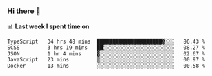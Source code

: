 ### Hi there 👋

<!--
**DBvc/DBvc** is a ✨ _special_ ✨ repository because its `README.md` (this file) appears on your GitHub profile.

Here are some ideas to get you started:

- 🔭 I’m currently working on ...
- 🌱 I’m currently learning ...
- 👯 I’m looking to collaborate on ...
- 🤔 I’m looking for help with ...
- 💬 Ask me about ...
- 📫 How to reach me: ...
- 😄 Pronouns: ...
- ⚡ Fun fact: ...
-->

📊 **Last week I spent time on**
<!--START_SECTION:waka-->
```text
TypeScript   34 hrs 48 mins  █████████████████████▓░░░   86.43 % 
SCSS         3 hrs 19 mins   ██░░░░░░░░░░░░░░░░░░░░░░░   08.27 % 
JSON         1 hr 4 mins     ▓░░░░░░░░░░░░░░░░░░░░░░░░   02.67 % 
JavaScript   23 mins         ▒░░░░░░░░░░░░░░░░░░░░░░░░   00.97 % 
Docker       13 mins         ░░░░░░░░░░░░░░░░░░░░░░░░░   00.58 % 
```
<!--END_SECTION:waka-->
